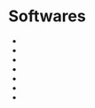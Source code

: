 # Softwares

- <code-review>
- <continuous-integration>
- <version-control>
- <software-development-forge>
- <container>
- <user-interface>
- <daw>
